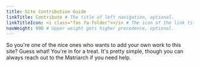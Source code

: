 ```yaml
---
title: Site Contribution Guide
linkTitle: Contribute # The title of left navigation, optional.
linkTitleIcon: <i class="fas fa-folder"></i> # The icon of the link title, optional.
navWeight: 990 # Upper weight gets higher precedence, optional.
---
```


So you're one of the nice ones who wants to add your own work to this site? Guess what! You're in for a treat. It's pretty simple, though you can always reach out to the Matriarch if you need help.
